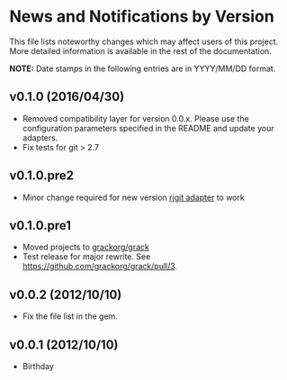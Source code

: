 # News and Notifications by Version

This file lists noteworthy changes which may affect users of this project.  More
detailed information is available in the rest of the documentation.

**NOTE:** Date stamps in the following entries are in YYYY/MM/DD format.

## v0.1.0 (2016/04/30)

* Removed compatibility layer for version 0.0.x. Please use the configuration parameters specified in the README and update your adapters.
* Fix tests for git > 2.7

## v0.1.0.pre2

* Minor change required for new version [rjgit adapter](https://github.com/grackorg/rjgit_grack) to work

## v0.1.0.pre1 

* Moved projects to [grackorg/grack](https://github.com/grackorg/grack)
* Test release for major rewrite. See https://github.com/grackorg/grack/pull/3.

## v0.0.2 (2012/10/10)

* Fix the file list in the gem.

## v0.0.1 (2012/10/10)

* Birthday
